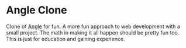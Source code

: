 # Angle Clone

Clone of [Angle](https://angle.wtf) for fun.
A more fun approach to web development with a small project.
The math in making it all happen should be pretty fun too.
This is just for education and gaining experience.
